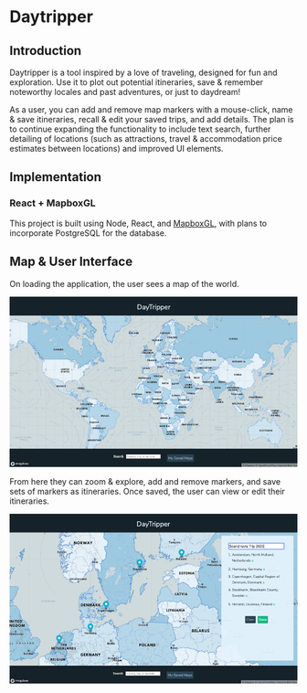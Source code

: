 # Daytripper

## Introduction

Daytripper is a tool inspired by a love of traveling, designed for fun and exploration. Use it to plot out potential itineraries, save & remember noteworthy locales and past adventures, or just to daydream!

As a user, you can add and remove map markers with a mouse-click, name & save itineraries, recall & edit your saved trips, and add details. The plan is to continue expanding the functionality to include text search, further detailing of locations (such as attractions, travel & accommodation price estimates between locations) and improved UI elements.

## Implementation

### React + MapboxGL

This project is built using Node, React, and [MapboxGL](https://docs.mapbox.com/mapbox-gl-js/api/), with plans to incorporate PostgreSQL for the database.

## Map & User Interface

On loading the application, the user sees a map of the world.

![alt text](./public/images/DT_LoadView.png "Blue map showing the whole world")


From here they can zoom & explore, add and remove markers, and save sets of markers as itineraries. Once saved, the user can view or edit their itineraries.

![alt text](./public/images/DT_SaveList.png "Blue map zoomed in on Spain with 4 markers, and a sidebar showing an editable list of the markers with corresponding place names")
